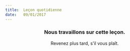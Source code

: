 ```yaml
---
title:  Leçon quotidienne
date:   09/01/2017
---
```


### <center>Nous travaillons sur cette leçon.</center>
<center>Revenez plus tard, s'il vous plaît.</center>